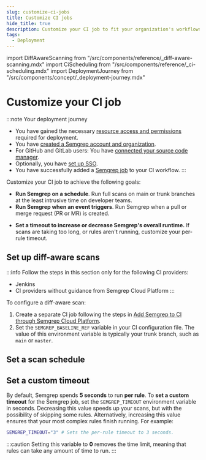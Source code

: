 ```yaml
---
slug: customize-ci-jobs 
title: Customize CI jobs 
hide_title: true
description: Customize your CI job to fit your organization's workflows.
tags:
  - Deployment
---
```


import DiffAwareScanning from "/src/components/reference/_diff-aware-scanning.mdx"
import CiScheduling from "/src/components/reference/_ci-scheduling.mdx"
import DeploymentJourney from "/src/components/concept/_deployment-journey.mdx"

# Customize your CI job

:::note Your deployment journey
- You have gained the necessary [resource access and permissions](/deployment/checklist) required for deployment.
- You have [created a Semgrep account and organization](/deployment/create-account-and-orgs). 
- For GitHub and GitLab users: You have [connected your source code manager](/deployment/connect-scm).
- Optionally, you have [set up SSO](/deployment/sso).
- You have successfully added a [Semgrep job](/deployment/add-semgrep-to-ci) to your CI workflow.
:::

Customize your CI job to achieve the following goals:

* **Run Semgrep on a schedule**. Run full scans on main or trunk branches at the least intrusive time on developer teams.
* **Run Semgrep when an event triggers**. Run Semgrep when a pull or merge request (PR or MR) is created. 
- **Set a timeout to increase or decrease Semgrep's overall runtime.** If scans are taking too long, or rules aren't running, customize your per-rule timeout.

<!--
* **Run Semgrep with custom rules**. Apply rules specific to your organization's business goals and coding conventions.
-->
<!--
* **Run Semgrep on relevant files and blocks of code**. Configure Semgrep to ignore files and folders such as test files, configuration files, and files from other vendors.
 * **Configure a Semgrep CI job to pass even when any finding is detected**. By default, stand-alone configurations fail when any finding is detected. You can also configure Semgrep to pass CI jobs when findings are reported. 
* **Output, export, or save findings to a file**. Semgrep can save to a number of file formats, including SARIF and JSON.-->

## Set up diff-aware scans

:::info
Follow the steps in this section only for the following CI providers:

- Jenkins
- CI providers without guidance from Semgrep Cloud Platform
:::

<DiffAwareScanning />

To configure a diff-aware scan:

1. Create a separate CI job following the steps in [Add Semgrep to CI through Semgrep Cloud Platform](/deployment/add-semgrep-to-ci/#add-semgrep-to-ci-through-semgrep-cloud-platform).
1. Set the `SEMGREP_BASELINE_REF` variable in your CI configuration file. The value of this environment variable is typically your trunk branch, such as `main` or `master`.

## Set a scan schedule

<CiScheduling />

## Set a custom timeout

By default, Semgrep spends **5 seconds** to run **per rule**. To **set a custom timeout** for the Semgrep job, set the `SEMGREP_TIMEOUT` environment variable in seconds. Decreasing this value speeds up your scans, but with the possibility of skipping some rules. Alternatively, increasing this value ensures that your most complex rules finish running. For example:

```sh
SEMGREP_TIMEOUT="3" # Sets the per-rule timeout to 3 seconds.
```

:::caution
Setting this variable to **0** removes the time limit, meaning that rules can take any amount of time to run.
:::
